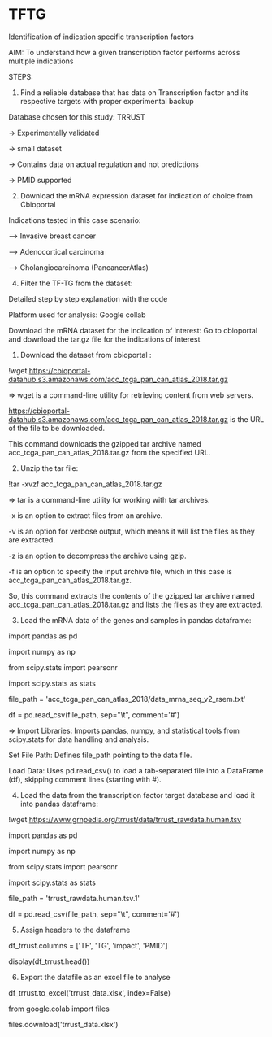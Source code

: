 # TFTG
Identification of indication specific transcription factors

AIM: To understand how a given transcription factor performs across multiple indications

STEPS:




1) Find a reliable database that has data on Transcription factor and its respective targets with proper experimental backup


Database chosen for this study: TRRUST


-> Experimentally validated


-> small dataset


-> Contains data on actual regulation and not predictions


-> PMID supported




2) Download the mRNA expression dataset for indication of choice from Cbioportal


Indications tested in this case scenario: 

--> Invasive breast cancer

--> Adenocortical carcinoma

--> Cholangiocarcinoma (PancancerAtlas)




4) Filter the TF-TG from the dataset:


Detailed step by step explanation with the code


Platform used for analysis: Google collab


Download the mRNA dataset for the indication of interest: Go to cbioportal and download the tar.gz file for the indications of interest

1) Download the dataset from cbioportal : 

!wget https://cbioportal-datahub.s3.amazonaws.com/acc_tcga_pan_can_atlas_2018.tar.gz


=> wget is a command-line utility for retrieving content from web servers.


https://cbioportal-datahub.s3.amazonaws.com/acc_tcga_pan_can_atlas_2018.tar.gz is the URL of the file to be downloaded.


This command downloads the gzipped tar archive named acc_tcga_pan_can_atlas_2018.tar.gz from the specified URL.




2) Unzip the tar file: 

!tar -xvzf acc_tcga_pan_can_atlas_2018.tar.gz

=> tar is a command-line utility for working with tar archives.


-x is an option to extract files from an archive.


-v is an option for verbose output, which means it will list the files as they are extracted.


-z is an option to decompress the archive using gzip.


-f is an option to specify the input archive file, which in this case is acc_tcga_pan_can_atlas_2018.tar.gz.


So, this command extracts the contents of the gzipped tar archive named acc_tcga_pan_can_atlas_2018.tar.gz and lists the files as they are extracted.




3) Load the mRNA data of the genes and samples in pandas dataframe:

import pandas as pd


import numpy as np


from scipy.stats import pearsonr


import scipy.stats as stats


file_path = 'acc_tcga_pan_can_atlas_2018/data_mrna_seq_v2_rsem.txt'


df = pd.read_csv(file_path, sep="\t", comment='#')


=> Import Libraries: Imports pandas, numpy, and statistical tools from scipy.stats for data handling and analysis.


Set File Path: Defines file_path pointing to the data file.


Load Data: Uses pd.read_csv() to load a tab-separated file into a DataFrame (df), skipping comment lines (starting with #).




4) Load the data from the transcription factor target database and load it into pandas dataframe:


!wget https://www.grnpedia.org/trrust/data/trrust_rawdata.human.tsv


import pandas as pd


import numpy as np


from scipy.stats import pearsonr


import scipy.stats as stats

 
file_path = 'trrust_rawdata.human.tsv.1'


df = pd.read_csv(file_path, sep="\t", comment='#')




5) Assign headers to the dataframe


df_trrust.columns = ['TF', 'TG', 'impact', 'PMID']


display(df_trrust.head())




6) Export the datafile as an excel file to analyse


df_trrust.to_excel('trrust_data.xlsx', index=False)

from google.colab import files


files.download('trrust_data.xlsx')

